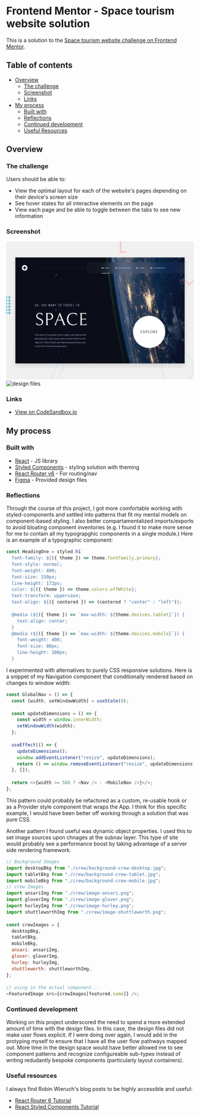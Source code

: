 # Frontend Mentor - Space tourism website solution

This is a solution to the [Space tourism website challenge on Frontend Mentor](https://www.frontendmentor.io/challenges/space-tourism-multipage-website-gRWj1URZ3).

## Table of contents

- [Overview](#overview)
  - [The challenge](#the-challenge)
  - [Screenshot](#screenshot)
  - [Links](#links)
- [My process](#my-process)
  - [Built with](#built-with)
  - [Reflections](#what-i-learned)
  - [Continued development](#continued-development)
  - [Useful Resources](#useful-resources)

## Overview

### The challenge

Users should be able to:

- View the optimal layout for each of the website's pages depending on their device's screen size
- See hover states for all interactive elements on the page
- View each page and be able to toggle between the tabs to see new information

### Screenshot

![preview](public/preview.jpg)
![design files](public/figma-screenshot.jpg)

### Links

- [View on CodeSandbox.io](https://codesandbox.io/s/space-tourism-tfw2y9)

## My process

### Built with

- [React](https://reactjs.org/) - JS library
- [Styled Components](https://styled-components.com/) - styling solution with theming
- [React Router v6](https://reactrouter.com/) - For routing/nav
- [Figma](https://www.figma.com/) - Provided design files

### Reflections

Through the course of this project, I got more comfortable working with styled-components and settled into patterns that fit my mental models on component-based styling. I also better compartamentalized imports/exports to avoid bloating component inventories (e.g. I found it to make more sense for me to contain all my typograpghic components in a single module.) Here is an example of a typographic component:

```js
const HeadingOne = styled.h1`
  font-family: ${({ theme }) => theme.fontFamily.primary};
  font-style: normal;
  font-weight: 400;
  font-size: 150px;
  line-height: 172px;
  color: ${({ theme }) => theme.colors.offWhite};
  text-transform: uppercase;
  text-align: ${({ centered }) => (centered ? "center" : "left")};

  @media (${({ theme }) => `max-width: ${theme.devices.tablet}`}) {
    text-align: center;
  }
  @media (${({ theme }) => `max-width: ${theme.devices.mobile}`}) {
    font-weight: 400;
    font-size: 80px;
    line-height: 100px;
  }
```

I experimented with alternatives to purely CSS responsive solutions. Here is a snippet of my Navigation component that conditionally rendered based on changes to window width:

```js
const GlobalNav = () => {
  const [width, setWindowWidth] = useState(0);

  const updateDimensions = () => {
    const width = window.innerWidth;
    setWindowWidth(width);
  };

  useEffect(() => {
    updateDimensions();
    window.addEventListener("resize", updateDimensions);
    return () => window.removeEventListener("resize", updateDimensions);
  }, []);

  return <>{width >= 588 ? <Nav /> : <MobileNav />}</>;
};
```

This pattern could probably be refactored as a custom, re-usable hook or as a Provider style component that wraps the App. I think for this specific example, I would have been better off working through a solution that was pure CSS.

Another pattern I found useful was dynamic object properties. I used this to set image sources upon chnages at the subnav layer. This type of site would probably see a performance boost by taking advantage of a server side rendering framework.

```js
// Background Images
import desktopBkg from "./crew/background-crew-desktop.jpg";
import tabletBkg from "./crew/background-crew-tablet.jpg";
import mobileBkg from "./crew/background-crew-mobile.jpg";
// crew Images
import ansariImg from "./crew/image-ansari.png";
import gloverImg from "./crew/image-glover.png";
import hurleyImg from "./crew/image-hurley.png";
import shuttleworthImg from "./crew/image-shuttleworth.png";

const crewImages = {
  desktopBkg,
  tabletBkg,
  mobileBkg,
  ansari: ansariImg,
  glover: gloverImg,
  hurley: hurleyImg,
  shuttleworth: shuttleworthImg,
};

// using in the actual component...
<FeaturedImage src={crewImages[featured.name]} />;
```

### Continued development

Working on this project underscored the need to spend a more extended amount of time with the design files. In this case, the design files did not make user flows explicit. If I were doing over again, I would add in the protyping myself to ensure that I have all the user flow pathways mapped out. More time in the design space would have better allowed me to see component patterns and recognize configureable sub-types instead of writing redudantly bespoke components (particularly layout containers).

### Useful resources

I always find Robin Wieruch's blog posts to be highly accessible and useful:

- [React Router 6 Tutorial](https://www.robinwieruch.de/react-router/)
- [React Styled Components Tutorial](https://www.robinwieruch.de/react-styled-components/)

